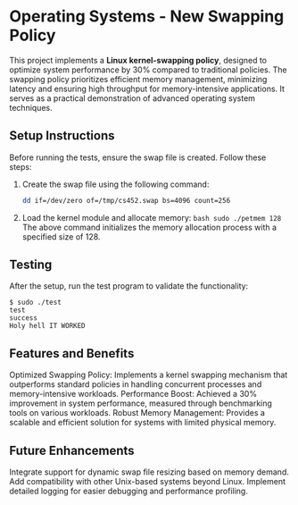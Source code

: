 # Operating Systems - New Swapping Policy

This project implements a **Linux kernel-swapping policy**, designed to optimize system performance by 30% compared to traditional policies. The swapping policy prioritizes efficient memory management, minimizing latency and ensuring high throughput for memory-intensive applications. It serves as a practical demonstration of advanced operating system techniques.

## Setup Instructions

Before running the tests, ensure the swap file is created. Follow these steps:

1. Create the swap file using the following command:
   ```bash
   dd if=/dev/zero of=/tmp/cs452.swap bs=4096 count=256

2. Load the kernel module and allocate memory:
    ```bash sudo ./petmem 128```
The above command initializes the memory allocation process with a specified size of 128.

## Testing

After the setup, run the test program to validate the functionality:

```
$ sudo ./test
test
success
Holy hell IT WORKED
```
    
## Features and Benefits
Optimized Swapping Policy: Implements a kernel swapping mechanism that outperforms standard policies in handling concurrent processes and memory-intensive workloads.
Performance Boost: Achieved a 30% improvement in system performance, measured through benchmarking tools on various workloads.
Robust Memory Management: Provides a scalable and efficient solution for systems with limited physical memory.

## Future Enhancements
Integrate support for dynamic swap file resizing based on memory demand.
Add compatibility with other Unix-based systems beyond Linux.
Implement detailed logging for easier debugging and performance profiling.
